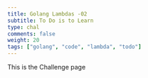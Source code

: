 ```yaml
---
title: Golang Lambdas -02
subtitle: To Do is to Learn
type: chal
comments: false
weight: 20
tags: ["golang", "code", "lambda", "todo"]
---
```

This is the Challenge page
